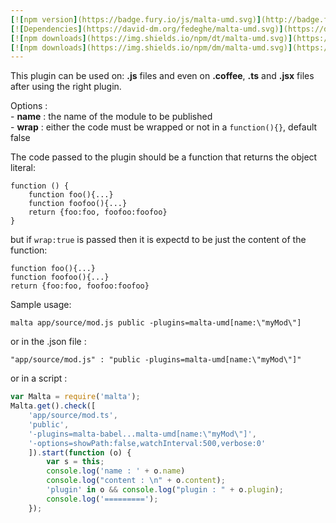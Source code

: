 ```yaml
---
[![npm version](https://badge.fury.io/js/malta-umd.svg)](http://badge.fury.io/js/malta-umd)
[![Dependencies](https://david-dm.org/fedeghe/malta-umd.svg)](https://david-dm.org/fedeghe/malta-umd)
[![npm downloads](https://img.shields.io/npm/dt/malta-umd.svg)](https://npmjs.org/package/malta-umd)
[![npm downloads](https://img.shields.io/npm/dm/malta-umd.svg)](https://npmjs.org/package/malta-umd)  
---  
```


This plugin can be used on: **.js** files and even on **.coffee**, **.ts** and **.jsx** files after using the right plugin.  

Options :   
    - **name** : the name of the module to be published  
    - __wrap__ : either the code must be wrapped or not in a `function(){}`, default false  

The code passed to the plugin should be a function that returns the object literal:

```
function () {
    function foo(){...}
    function foofoo(){...}
    return {foo:foo, foofoo:foofoo}
}
```

but if `wrap:true` is passed then it is expectd to be just the content of the function:  
```
function foo(){...}
function foofoo(){...}
return {foo:foo, foofoo:foofoo}
```

Sample usage:  
```
malta app/source/mod.js public -plugins=malta-umd[name:\"myMod\"]
```
or in the .json file :  
```
"app/source/mod.js" : "public -plugins=malta-umd[name:\"myMod\"]"
```
or in a script :  
``` js
var Malta = require('malta');
Malta.get().check([
    'app/source/mod.ts',
    'public',
    '-plugins=malta-babel...malta-umd[name:\"myMod\"]',
    '-options=showPath:false,watchInterval:500,verbose:0'
    ]).start(function (o) {
        var s = this;
        console.log('name : ' + o.name)
        console.log("content : \n" + o.content);
        'plugin' in o && console.log("plugin : " + o.plugin);
        console.log('=========');
    });
```